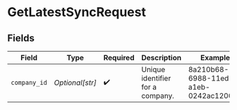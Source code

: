 # GetLatestSyncRequest


## Fields

| Field                                | Type                                 | Required                             | Description                          | Example                              |
| ------------------------------------ | ------------------------------------ | ------------------------------------ | ------------------------------------ | ------------------------------------ |
| `company_id`                         | *Optional[str]*                      | :heavy_check_mark:                   | Unique identifier for a company.     | 8a210b68-6988-11ed-a1eb-0242ac120002 |
